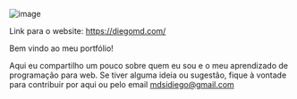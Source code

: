 ![image](https://github.com/diegomdsv/about-me/assets/74707450/d587896e-3c58-4ed5-bdd0-66e7f3292e1f)

Link para o website: https://diegomd.com/

Bem vindo ao meu portfólio!

Aqui eu compartilho um pouco sobre quem eu sou e o meu aprendizado de programação para web.
Se tiver alguma ideia ou sugestão, fique à vontade para contribuir por aqui ou pelo email mdsidiego@gmail.com
